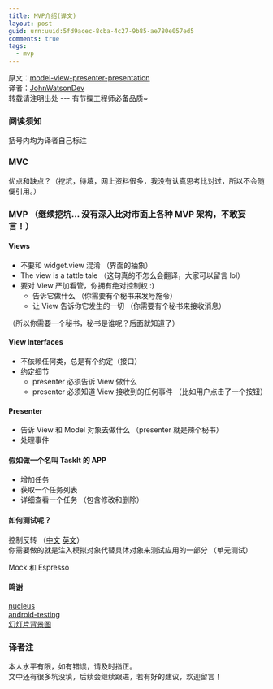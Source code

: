 ```yaml
---
title: MVP介绍(译文)
layout: post
guid: urn:uuid:5fd9acec-8cba-4c27-9b85-ae780e057ed5
comments: true
tags:
  - mvp
---
```


原文：[model-view-presenter-presentation](http://www.slideshare.net/DarxVal/model-view-presenter-presentation)  
译者：[JohnWatsonDev](http://www.johnwatsondev.com)  
转载请注明出处 --- 有节操工程师必备品质~

### 阅读须知
括号内均为译者自己标注

### MVC 
优点和缺点？（挖坑，待填，网上资料很多，我没有认真思考比对过，所以不会随便引用。）

### MVP （继续挖坑... 没有深入比对市面上各种 MVP 架构，不敢妄言！）

#### Views
- 不要和 widget.view 混淆 （界面的抽象）
- The view is a tattle tale  （这句真的不怎么会翻译，大家可以留言 lol）
- 要对 View 严加看管，你拥有绝对控制权 :)
  - 告诉它做什么  （你需要有个秘书来发号施令）
  - 让 View 告诉你它发生的一切  （你需要有个秘书来接收消息）

（所以你需要一个秘书，秘书是谁呢？后面就知道了）

#### View Interfaces
- 不依赖任何类，总是有个约定（接口）
- 约定细节
  - presenter 必须告诉 View 做什么
  - presenter 必须知道 View 接收到的任何事件 （比如用户点击了一个按钮）

#### Presenter
- 告诉 View 和 Model 对象去做什么 （presenter 就是辣个秘书）
- 处理事件

#### 假如做一个名叫 TaskIt 的 APP

- 增加任务
- 获取一个任务列表
- 详细查看一个任务 （包含修改和删除）

#### 如何测试呢？

控制反转 （[中文](https://zh.wikipedia.org/wiki/控制反转) [英文](https://en.wikipedia.org/wiki/Inversion_of_control)）  
你需要做的就是注入模拟对象代替具体对象来测试应用的一部分 （单元测试）

Mock 和 Espresso

#### 鸣谢
[nucleus](https://github.com/konmik/nucleus)  
[android-testing](http://code-labs.io/codelabs/android-testing)  
[幻灯片背景图](https://plus.google.com/u/0/photos/102898026333733818285/albums/6081914916274644193/6081914917317951522?pid=6081914917317951522&oid=102898026333733818285)

### 译者注
本人水平有限，如有错误，请及时指正。  
文中还有很多坑没填，后续会继续跟进，若有好的建议，欢迎留言！
